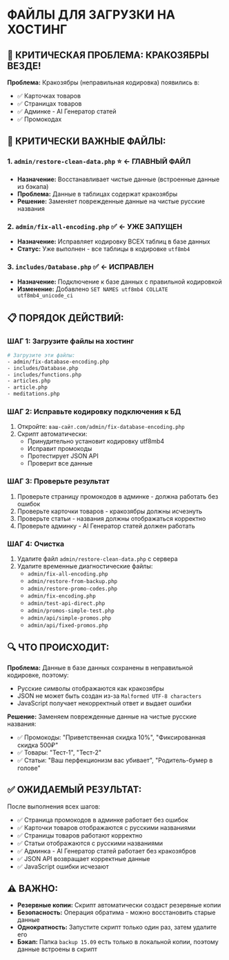 # ФАЙЛЫ ДЛЯ ЗАГРУЗКИ НА ХОСТИНГ

## 🚨 КРИТИЧЕСКАЯ ПРОБЛЕМА: КРАКОЗЯБРЫ ВЕЗДЕ!

**Проблема:** Кракозябры (неправильная кодировка) появились в:

- ✅ Карточках товаров
- ✅ Страницах товаров
- ✅ Админке - AI Генератор статей
- ✅ Промокодах

## 🎯 КРИТИЧЕСКИ ВАЖНЫЕ ФАЙЛЫ:

### 1. **`admin/restore-clean-data.php`** ⭐ **← ГЛАВНЫЙ ФАЙЛ**

- **Назначение:** Восстанавливает чистые данные (встроенные данные из бэкапа)
- **Проблема:** Данные в таблицах содержат кракозябры
- **Решение:** Заменяет поврежденные данные на чистые русские названия

### 2. **`admin/fix-all-encoding.php`** ✅ **← УЖЕ ЗАПУЩЕН**

- **Назначение:** Исправляет кодировку ВСЕХ таблиц в базе данных
- **Статус:** Уже выполнен - все таблицы в кодировке `utf8mb4`

### 3. **`includes/Database.php`** ✅ **← ИСПРАВЛЕН**

- **Назначение:** Подключение к базе данных с правильной кодировкой
- **Изменение:** Добавлено `SET NAMES utf8mb4 COLLATE utf8mb4_unicode_ci`

## 📋 ПОРЯДОК ДЕЙСТВИЙ:

### **ШАГ 1: Загрузите файлы на хостинг**

```bash
# Загрузите эти файлы:
- admin/fix-database-encoding.php
- includes/Database.php
- includes/functions.php
- articles.php
- article.php
- meditations.php
```

### **ШАГ 2: Исправьте кодировку подключения к БД**

1. Откройте: `ваш-сайт.com/admin/fix-database-encoding.php`
2. Скрипт автоматически:
   - Принудительно установит кодировку utf8mb4
   - Исправит промокоды
   - Протестирует JSON API
   - Проверит все данные

### **ШАГ 3: Проверьте результат**

1. Проверьте страницу промокодов в админке - должна работать без ошибок
2. Проверьте карточки товаров - кракозябры должны исчезнуть
3. Проверьте статьи - названия должны отображаться корректно
4. Проверьте админку - AI Генератор статей должен работать

### **ШАГ 4: Очистка**

1. Удалите файл `admin/restore-clean-data.php` с сервера
2. Удалите временные диагностические файлы:
   - `admin/fix-all-encoding.php`
   - `admin/restore-from-backup.php`
   - `admin/restore-promo-codes.php`
   - `admin/fix-encoding.php`
   - `admin/test-api-direct.php`
   - `admin/promos-simple-test.php`
   - `admin/api/simple-promos.php`
   - `admin/api/fixed-promos.php`

## 🔍 ЧТО ПРОИСХОДИТ:

**Проблема:** Данные в базе данных сохранены в неправильной кодировке, поэтому:

- Русские символы отображаются как кракозябры
- JSON не может быть создан из-за `Malformed UTF-8 characters`
- JavaScript получает некорректный ответ и выдает ошибки

**Решение:** Заменяем поврежденные данные на чистые русские названия:

- ✅ Промокоды: "Приветственная скидка 10%", "Фиксированная скидка 500₽"
- ✅ Товары: "Тест-1", "Тест-2"
- ✅ Статьи: "Ваш перфекционизм вас убивает", "Родитель-бумер в голове"

## ✅ ОЖИДАЕМЫЙ РЕЗУЛЬТАТ:

После выполнения всех шагов:

- ✅ Страница промокодов в админке работает без ошибок
- ✅ Карточки товаров отображаются с русскими названиями
- ✅ Страницы товаров работают корректно
- ✅ Статьи отображаются с русскими названиями
- ✅ Админка - AI Генератор статей работает без кракозябров
- ✅ JSON API возвращает корректные данные
- ✅ JavaScript ошибки исчезают

## ⚠️ ВАЖНО:

- **Резервные копии:** Скрипт автоматически создаст резервные копии
- **Безопасность:** Операция обратима - можно восстановить старые данные
- **Однократность:** Запустите скрипт только один раз, затем удалите его
- **Бэкап:** Папка `backup 15.09` есть только в локальной копии, поэтому данные встроены в скрипт
